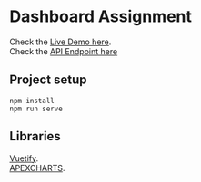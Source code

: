 # Dashboard Assignment

Check the [Live Demo here](https://dashboard-assignment.netlify.app/).  
Check the [API Endpoint here](https://run.mocky.io/v3/ca63112f-f7a6-4c20-b1c8-1485fc8aea87)

## Project setup

```
npm install
npm run serve

```

## Libraries

[Vuetify](https://vuetifyjs.com/en/).  
[APEXCHARTS](https://apexcharts.com/).
